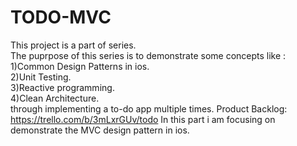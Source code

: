 # TODO-MVC
This project is a part of series.<br />
The puprpose of this series is to demonstrate some concepts like :<br />
1)Common Design Patterns in ios.<br />
2)Unit Testing.<br />
3)Reactive programming.<br />
4)Clean Architecture.<br />
through implementing a to-do app multiple times.
Product Backlog: 
https://trello.com/b/3mLxrGUv/todo
In this part i am focusing on demonstrate the MVC design pattern in ios.<br />

